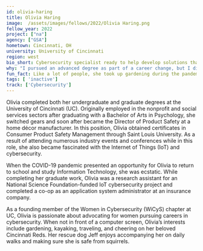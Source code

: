 ```yaml
---
id: olivia-haring
title: Olivia Haring
image:  /assets/images/fellows/2022/Olivia Haring.png
fellow_year: 2022
project: ["na"]
agency: ["GSA"]
hometown: Cincinnati, OH
university: University of Cincinnati
region: west
bio_short: Cybersecurity specialist ready to help develop solutions that better serve all Americans 
why: "I pursued an advanced degree as part of a career change, but I didn't want just any job once I graduated. I wanted a job that would allow me to help make a difference and provide opportunities to advance my career—exactly why the U.S. Digital Corps appealed to me. USDC allows me to put my newfound technical skills to work and help develop solutions that better serve all Americans."
fun_fact: Like a lot of people, she took up gardening during the pandemic. She believes there's something really cool about seeing the process of a tiny seedling growing into a delicious vegetable!
tags: [ 'inactive']
track: ['Cybersecurity']
---
```


Olivia completed both her undergraduate and graduate degrees at the University of Cincinnati (UC). Originally employed in the nonprofit and social services sectors after graduating with a Bachelor of Arts in Psychology, she switched gears and soon after became the Director of Product Safety at a home décor manufacturer. In this position, Olivia obtained certificates in Consumer Product Safety Management through Saint Louis University. As a result of attending numerous industry events and conferences while in this role, she also became fascinated with the Internet of Things (IoT) and cybersecurity. 

When the COVID-19 pandemic presented an opportunity for Olivia to return to school and study Information Technology, she was ecstatic. While completing her graduate work, Olivia was a research assistant for an National Science Foundation-funded IoT cybersecurity project and completed a co-op as an application system administrator at an insurance company. 

As a founding member of the Women in Cybersecurity (WiCyS) chapter at UC, Olivia is passionate about advocating for women pursuing careers in cybersecurity. When not in front of a computer screen, Olivia’s interests include gardening, kayaking, traveling, and cheering on her beloved Cincinnati Reds. Her rescue dog Jeff enjoys accompanying her on daily walks and making sure she is safe from squirrels.
